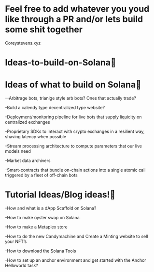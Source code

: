 # Feel free to add whatever you youd like through a PR and/or lets build some shit together

Coreystevens.xyz

# Ideas-to-build-on-Solana🧐

# Ideas of what  to build on Solana🥷

--Arbitrage bots, trianlge style arb bots? Ones that actually trade?

-Build a calendy type decentralized type website?

-Deployment/monitoring pipeline for live bots that supply liquidity on centralized exchanges

-Proprietary SDKs to interact with crypto exchanges in a resilient way, shaving latency when possible

-Stream processing architecture to compute parameters that our live models need

-Market data archivers

-Smart-contracts that bundle on-chain actions into a single atomic call triggered by a fleet of off-chain bots



# Tutorial Ideas/Blog ideas!🎼


-How and what is a dApp Scaffold on Solana?

-How to make oyster swap on Solana

-How to make a Metaplex store

-How to do the new Candymachine and Create a Minting website to sell your NFT’s

-How to download the Solana Tools

-How to set up an anchor environment and get started with the Anchor Helloworld task?



